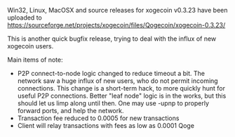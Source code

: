 Win32, Linux, MacOSX and source releases for xogecoin v0.3.23 have been uploaded to
https://sourceforge.net/projects/xogecoin/files/Qogecoin/xogecoin-0.3.23/

This is another quick bugfix release, trying to deal with the influx of new xogecoin users.

Main items of note:

* P2P connect-to-node logic changed to reduce timeout a bit.  The network saw a huge influx of new users, who do not permit incoming connections.  This change is a short-term hack, to more quickly hunt for useful P2P connections.  Better "leaf node" logic is in the works, but this should let us limp along until then.  One may use -upnp to properly forward ports, and help the network.
* Transaction fee reduced to 0.0005 for new transactions
* Client will relay transactions with fees as low as 0.0001 Qoge
